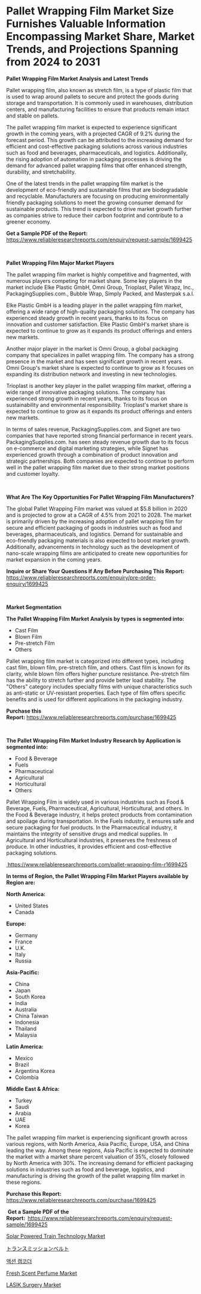 <p><h1>Pallet Wrapping Film Market Size Furnishes Valuable Information Encompassing Market Share, Market Trends, and Projections Spanning from 2024 to 2031</h1></p><p><strong>Pallet Wrapping Film Market Analysis and Latest Trends</strong></p>
<p><p>Pallet wrapping film, also known as stretch film, is a type of plastic film that is used to wrap around pallets to secure and protect the goods during storage and transportation. It is commonly used in warehouses, distribution centers, and manufacturing facilities to ensure that products remain intact and stable on pallets.</p><p>The pallet wrapping film market is expected to experience significant growth in the coming years, with a projected CAGR of 9.2% during the forecast period. This growth can be attributed to the increasing demand for efficient and cost-effective packaging solutions across various industries such as food and beverages, pharmaceuticals, and logistics. Additionally, the rising adoption of automation in packaging processes is driving the demand for advanced pallet wrapping films that offer enhanced strength, durability, and stretchability.</p><p>One of the latest trends in the pallet wrapping film market is the development of eco-friendly and sustainable films that are biodegradable and recyclable. Manufacturers are focusing on producing environmentally friendly packaging solutions to meet the growing consumer demand for sustainable products. This trend is expected to drive market growth further as companies strive to reduce their carbon footprint and contribute to a greener economy.</p></p>
<p><strong>Get a Sample PDF of the Report:&nbsp;</strong> <a href="https://www.reliableresearchreports.com/enquiry/request-sample/1699425">https://www.reliableresearchreports.com/enquiry/request-sample/1699425</a></p>
<p>&nbsp;</p>
<p><strong>Pallet Wrapping Film Major Market Players</strong></p>
<p><p>The pallet wrapping film market is highly competitive and fragmented, with numerous players competing for market share. Some key players in the market include Elke Plastic GmbH, Omni Group, Trioplast, Pallet Wrapz, Inc., PackagingSupplies.com., Bubble Wrap, Simply Packed, and Masterpak s.a.l.</p><p>Elke Plastic GmbH is a leading player in the pallet wrapping film market, offering a wide range of high-quality packaging solutions. The company has experienced steady growth in recent years, thanks to its focus on innovation and customer satisfaction. Elke Plastic GmbH's market share is expected to continue to grow as it expands its product offerings and enters new markets.</p><p>Another major player in the market is Omni Group, a global packaging company that specializes in pallet wrapping film. The company has a strong presence in the market and has seen significant growth in recent years. Omni Group's market share is expected to continue to grow as it focuses on expanding its distribution network and investing in new technologies.</p><p>Trioplast is another key player in the pallet wrapping film market, offering a wide range of innovative packaging solutions. The company has experienced strong growth in recent years, thanks to its focus on sustainability and environmental responsibility. Trioplast's market share is expected to continue to grow as it expands its product offerings and enters new markets.</p><p>In terms of sales revenue, PackagingSupplies.com. and Signet are two companies that have reported strong financial performance in recent years. PackagingSupplies.com. has seen steady revenue growth due to its focus on e-commerce and digital marketing strategies, while Signet has experienced growth through a combination of product innovation and strategic partnerships. Both companies are expected to continue to perform well in the pallet wrapping film market due to their strong market positions and customer loyalty.</p></p>
<p>&nbsp;</p>
<p><strong>What Are The Key Opportunities For Pallet Wrapping Film Manufacturers?</strong></p>
<p><p>The global Pallet Wrapping Film market was valued at $5.8 billion in 2020 and is projected to grow at a CAGR of 4.5% from 2021 to 2028. The market is primarily driven by the increasing adoption of pallet wrapping film for secure and efficient packaging of goods in industries such as food and beverages, pharmaceuticals, and logistics. Demand for sustainable and eco-friendly packaging materials is also expected to boost market growth. Additionally, advancements in technology such as the development of nano-scale wrapping films are anticipated to create new opportunities for market expansion in the coming years.</p></p>
<p><strong>Inquire or Share Your Questions If Any Before Purchasing This Report:</strong> <a href="https://www.reliableresearchreports.com/enquiry/pre-order-enquiry/1699425">https://www.reliableresearchreports.com/enquiry/pre-order-enquiry/1699425</a></p>
<p>&nbsp;</p>
<p><strong>Market Segmentation</strong></p>
<p><strong>The Pallet Wrapping Film Market Analysis by types is segmented into:</strong></p>
<p><ul><li>Cast Film</li><li>Blown Film</li><li>Pre-stretch Film</li><li>Others</li></ul></p>
<p><p>Pallet wrapping film market is categorized into different types, including cast film, blown film, pre-stretch film, and others. Cast film is known for its clarity, while blown film offers higher puncture resistance. Pre-stretch film has the ability to stretch further and provide better load stability. The "Others" category includes specialty films with unique characteristics such as anti-static or UV-resistant properties. Each type of film offers specific benefits and is used for different applications in the packaging industry.</p></p>
<p><strong>Purchase this Report:&nbsp;</strong><a href="https://www.reliableresearchreports.com/purchase/1699425">https://www.reliableresearchreports.com/purchase/1699425</a></p>
<p>&nbsp;</p>
<p><strong>The Pallet Wrapping Film Market Industry Research by Application is segmented into:</strong></p>
<p><ul><li>Food & Beverage</li><li>Fuels</li><li>Pharmaceutical</li><li>Agricultural</li><li>Horticultural</li><li>Others</li></ul></p>
<p><p>Pallet Wrapping Film is widely used in various industries such as Food & Beverage, Fuels, Pharmaceutical, Agricultural, Horticultural, and others. In the Food & Beverage industry, it helps protect products from contamination and spoilage during transportation. In the Fuels industry, it ensures safe and secure packaging for fuel products. In the Pharmaceutical industry, it maintains the integrity of sensitive drugs and medical supplies. In Agricultural and Horticultural industries, it preserves the freshness of produce. In other industries, it provides efficient and cost-effective packaging solutions.</p></p>
<p><a href="https://www.reliableresearchreports.com/pallet-wrapping-film-r1699425">&nbsp;https://www.reliableresearchreports.com/pallet-wrapping-film-r1699425</a></p>
<p><strong>In terms of Region, the Pallet Wrapping Film Market Players available by Region are:</strong></p>
<p>
    <p> <strong> North America: </strong>
        <ul>
            <li>United States</li>
            <li>Canada</li>
        </ul>
        </p> 
    <p> <strong> Europe: </strong>
        <ul>
            <li>Germany</li>
            <li>France</li>
            <li>U.K.</li>
            <li>Italy</li>
            <li>Russia</li>
        </ul>
        </p> 
    <p> <strong> Asia-Pacific: </strong>
        <ul>
            <li>China</li>
            <li>Japan</li>
            <li>South Korea</li>
            <li>India</li>
            <li>Australia</li>
            <li>China Taiwan</li>
            <li>Indonesia</li>
            <li>Thailand</li>
            <li>Malaysia</li>
        </ul>
        </p> 
    <p> <strong> Latin America: </strong>
        <ul>
            <li>Mexico</li>
            <li>Brazil</li>
            <li>Argentina Korea</li>
            <li>Colombia</li>
        </ul>
        </p> 
    <p> <strong> Middle East & Africa: </strong>
        <ul>
            <li>Turkey</li>
            <li>Saudi</li>
            <li>Arabia</li>
            <li>UAE</li>
            <li>Korea</li>
        </ul>
    </p>
    </p>
<p><p>The pallet wrapping film market is experiencing significant growth across various regions, with North America, Asia Pacific, Europe, USA, and China leading the way. Among these regions, Asia Pacific is expected to dominate the market with a market share percent valuation of 35%, closely followed by North America with 30%. The increasing demand for efficient packaging solutions in industries such as food and beverage, logistics, and manufacturing is driving the growth of the pallet wrapping film market in these regions.</p></p>
<p><strong>Purchase this Report: </strong><a href="https://www.reliableresearchreports.com/purchase/1699425">https://www.reliableresearchreports.com/purchase/1699425</a></p>
<p>&nbsp;<strong>Get a Sample PDF of the Report:&nbsp;&nbsp;</strong><a href="https://www.reliableresearchreports.com/enquiry/request-sample/1699425">https://www.reliableresearchreports.com/enquiry/request-sample/1699425</a></p>
<p><strong></strong></p>
<p><p><a href="https://github.com/seekum/Market-Research-Report-List-2/blob/main/solar-powered-train-technology-market.md">Solar Powered Train Technology Market</a></p><p><a href="https://medium.com/@maureenbiologist34/%E4%BC%9D%E9%80%81%E3%83%99%E3%83%AB%E3%83%88%E5%B8%82%E5%A0%B4-%E5%B8%82%E5%A0%B4cagr-%E5%B8%82%E5%A0%B4%E3%83%88%E3%83%AC%E3%83%B3%E3%83%89-%E3%81%8A%E3%82%88%E3%81%B3%E6%88%90%E9%95%B7%E6%88%A6%E7%95%A5%E3%81%AB%E9%96%A2%E3%81%99%E3%82%8Binsights-8d87165f9c8b">トランスミッションベルト</a></p><p><a href="https://medium.com/@clairhane1954/%EC%95%A1%EC%85%98-%EC%BA%A0%EC%BD%94%EB%8D%94-%EC%8B%9C%EC%9E%A5-%EA%B7%9C%EB%AA%A8-%EB%B0%8F-%EC%8B%9C%EC%9E%A5-%EB%8F%99%ED%96%A5-%EC%99%84%EC%A0%84%ED%95%9C-%EC%82%B0%EC%97%85-%EA%B0%9C%EC%9A%94-2024%EB%85%84%EB%B6%80%ED%84%B0-2031%EB%85%84%EA%B9%8C%EC%A7%80-322a374e886e">액션 캠코더</a></p><p><a href="https://github.com/timeliteaut/Market-Research-Report-List-2/blob/main/fresh-scent-perfume-market.md">Fresh Scent Perfume Market</a></p><p><a href="https://www.linkedin.com/pulse/lasik-surgery-market-analysis-its-cagr-segmentation-global-o8wtf">LASIK Surgery Market</a></p></p>